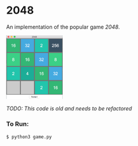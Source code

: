 # 2048
An implementation of the popular game _2048_.

<img src="img/screenshot.png" width="30%">

_TODO: This code is old and needs to be refactored_

### To Run:

```shell
$ python3 game.py
```
